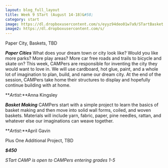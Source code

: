 ```yaml
---
layout: blog_full_layout
title: Week 9 STart (August 14-18)&#58; 
category: start
image: https://dl.dropboxusercontent.com/s/eyyz94deo01w7a9/STartBasket.jpg?dl=0
image2: https://dl.dropboxusercontent.com/s/
---
```


Paper City, Baskets, TBD


**_Paper Cities_**
What does your dream town or city look like? Would you like more parks? More play areas? More car free roads and trails to bicycle and skate on?  This week, CAMPers are responsible for inventing the city they would want to love in. We will use cardboard, hot glue, paint, and a whole lot of imagination to plan, build, and name our dream city. At the end of the session, CAMPers take home their structures to display and hopefully continue building with at home.

**_Artist:_**Anna Kingsley 


**_Basket Making_** 
CAMPers start with a simple project to learn the basics of basket making and then move into solid wall forms, coiled, and woven baskets. Materials will include yarn, fabric, paper, pine needles, rattan, and whatever else our imaginations can weave together.

**_Artist:_**April Gavin 



Plus One Additional Project, TBD

 



**_$450_**

*STart CAMP is open to CAMPers entering grades 1-5*
